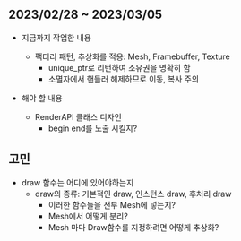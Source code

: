 ## **2023/02/28 ~ 2023/03/05**

-   지금까지 작업한 내용

    -   팩터리 패턴, 추상화를 적용: Mesh, Framebuffer, Texture
        -   unique_ptr로 리턴하여 소유권을 명확히 함
        -   소멸자에서 핸들러 해제하므로 이동, 복사 주의

-   해야 할 내용
    -   RenderAPI 클래스 디자인
        -   begin end를 노출 시킬지?

## **고민**

-   draw 함수는 어디에 있어야하는지
    -   draw의 종류: 기본적인 draw, 인스턴스 draw, 후처리 draw
        -   이러한 함수들을 전부 Mesh에 넣는지?
        -   Mesh에서 어떻게 분리?
        -   Mesh 마다 Draw함수를 지정하려면 어떻게 추상화?
